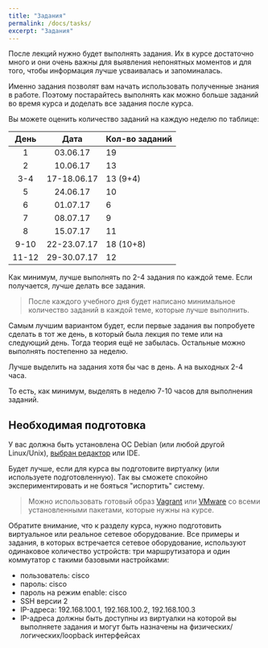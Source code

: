 ```yaml
---
title: "Задания"
permalink: /docs/tasks/
excerpt: "Задания"
---
```


После лекций нужно будет выполнять задания.
Их в курсе достаточно много и они очень важны для выявления непонятных моментов и для того, чтобы информация лучше усваивалась и запоминалась.

Именно задания позволят вам начать использовать полученные знания в работе.
Поэтому постарайтесь выполнять как можно больше заданий во время курса и доделать все задания после курса.

Вы можете оценить количество заданий на каждую неделю по таблице:

| День  | Дата         |    Кол-во заданий|
|:-----:|:------------:|------------------|
|  1    |  03.06.17    | 19 |
|  2    |  10.06.17    | 13 |
|  3-4  |  17-18.06.17 | 13 (9+4) |
|  5    |  24.06.17    | 10 |
|  6    |  01.07.17    | 6 |
|  7    |  08.07.17    | 9 |
|  8    |  15.07.17    | 11 |
|  9-10 |  22-23.07.17 | 18 (10+8) |
|  11-12| 29-30.07.17  | 12 |

Как минимум, лучше выполнять по 2-4 задания по каждой теме.
Если получается, лучше делать все задания.

> После каждого учебного дня будет написано минимальное количество заданий в каждой теме, которые лучше выполнить.

Самым лучшим вариантом будет, если первые задания вы попробуете сделать в тот же день, в который была лекция по теме или на следующий день.
Тогда теория ещё не забылась.
Остальные можно выполнять постепенно за неделю.

Лучше выделить на задания хотя бы час в день.
А на выходных 2-4 часа.

То есть, как минимум, выделять в неделю 7-10 часов для выполнения заданий.

## Необходимая подготовка 

У вас должна быть установлена ОС Debian (или любой другой Linux/Unix), [выбран редактор](https://natenka.gitbooks.io/pyneng/content/book/01_intro/os_and_editor.html) или IDE.

Будет лучше, если для курса вы подготовите виртуалку (или используете подготовленную).
Так вы сможете спокойно экспериментировать и не бояться "испортить" систему.


> Можно использовать готовый образ [Vagrant](https://github.com/natenka/PyNEng/blob/master/exercises/vm/vagrant.md) или [VMware](https://github.com/natenka/PyNEng/blob/master/exercises/vm/vmware.md) со всеми установленными пакетами, которые нужны на курсе. 


Обратите внимание, что к разделу курса, нужно подготовить виртуальное или реальное сетевое оборудование.
Все примеры и задания, в которых встречается сетевое оборудование, используют одинаковое количество устройств: три маршрутизатора и один коммутатор с такими базовыми настройками:

* пользователь: cisco
* пароль: cisco
* пароль на режим enable: cisco
* SSH версии 2
* IP-адреса: 192.168.100.1, 192.168.100.2, 192.168.100.3
* IP-адреса должны быть доступны из виртуалки на которой вы выполняете задания и могут быть назначены на физических/логических/loopback интерфейсах
